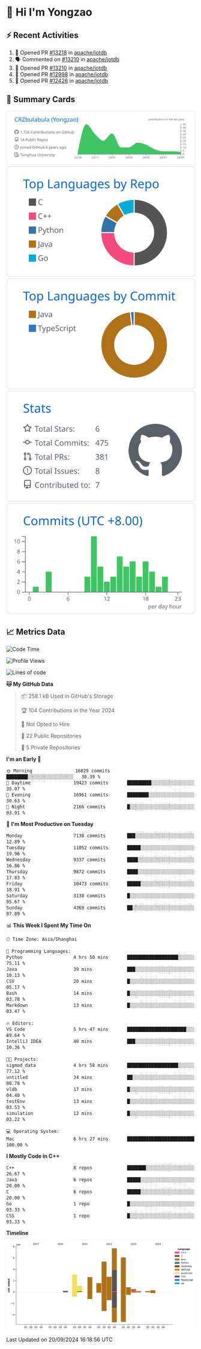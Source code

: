 # 👋 Hi I'm Yongzao

## ⚡ Recent Activities
<!--START_SECTION:activity-->
1. 💪 Opened PR [#13218](https://github.com/apache/iotdb/pull/13218) in [apache/iotdb](https://github.com/apache/iotdb)
2. 🗣 Commented on [#13210](https://github.com/apache/iotdb/pull/13210#issuecomment-2294850976) in [apache/iotdb](https://github.com/apache/iotdb)
3. 💪 Opened PR [#13210](https://github.com/apache/iotdb/pull/13210) in [apache/iotdb](https://github.com/apache/iotdb)
4. 💪 Opened PR [#12998](https://github.com/apache/iotdb/pull/12998) in [apache/iotdb](https://github.com/apache/iotdb)
5. 💪 Opened PR [#12426](https://github.com/apache/iotdb/pull/12426) in [apache/iotdb](https://github.com/apache/iotdb)
<!--END_SECTION:activity-->

## 🎑 Summary Cards

[![](https://raw.githubusercontent.com/CRZbulabula/CRZbulabula/main/profile-summary-card-output/github/0-profile-details.svg)](https://github.com/vn7n24fzkq/github-profile-summary-cards)
[![](https://raw.githubusercontent.com/CRZbulabula/CRZbulabula/main/profile-summary-card-output/github/1-repos-per-language.svg)](https://github.com/vn7n24fzkq/github-profile-summary-cards) [![](https://raw.githubusercontent.com/CRZbulabula/CRZbulabula/main/profile-summary-card-output/github/2-most-commit-language.svg)](https://github.com/vn7n24fzkq/github-profile-summary-cards)
[![](https://raw.githubusercontent.com/CRZbulabula/CRZbulabula/main/profile-summary-card-output/github/3-stats.svg)](https://github.com/vn7n24fzkq/github-profile-summary-cards) [![](https://raw.githubusercontent.com/CRZbulabula/CRZbulabula/main/profile-summary-card-output/github/4-productive-time.svg)](https://github.com/vn7n24fzkq/github-profile-summary-cards)

## 📈 Metrics Data

<!--START_SECTION:waka-->
![Code Time](http://img.shields.io/badge/Code%20Time-685%20hrs%2024%20mins-blue)

![Profile Views](http://img.shields.io/badge/Profile%20Views-5-blue)

![Lines of code](https://img.shields.io/badge/From%20Hello%20World%20I%27ve%20Written-32.1%20million%20lines%20of%20code-blue)

**🐱 My GitHub Data** 

> 📦 258.1 kB Used in GitHub's Storage 
 > 
> 🏆 104 Contributions in the Year 2024
 > 
> 🚫 Not Opted to Hire
 > 
> 📜 22 Public Repositories 
 > 
> 🔑 5 Private Repositories 
 > 
**I'm an Early 🐤** 

```text
🌞 Morning                16829 commits       ████████░░░░░░░░░░░░░░░░░   30.39 % 
🌆 Daytime                19423 commits       █████████░░░░░░░░░░░░░░░░   35.07 % 
🌃 Evening                16961 commits       ████████░░░░░░░░░░░░░░░░░   30.63 % 
🌙 Night                  2166 commits        █░░░░░░░░░░░░░░░░░░░░░░░░   03.91 % 
```
📅 **I'm Most Productive on Tuesday** 

```text
Monday                   7138 commits        ███░░░░░░░░░░░░░░░░░░░░░░   12.89 % 
Tuesday                  11052 commits       █████░░░░░░░░░░░░░░░░░░░░   19.96 % 
Wednesday                9337 commits        ████░░░░░░░░░░░░░░░░░░░░░   16.86 % 
Thursday                 9872 commits        ████░░░░░░░░░░░░░░░░░░░░░   17.83 % 
Friday                   10473 commits       █████░░░░░░░░░░░░░░░░░░░░   18.91 % 
Saturday                 3138 commits        █░░░░░░░░░░░░░░░░░░░░░░░░   05.67 % 
Sunday                   4369 commits        ██░░░░░░░░░░░░░░░░░░░░░░░   07.89 % 
```


📊 **This Week I Spent My Time On** 

```text
🕑︎ Time Zone: Asia/Shanghai

💬 Programming Languages: 
Python                   4 hrs 50 mins       ███████████████████░░░░░░   75.11 % 
Java                     39 mins             ███░░░░░░░░░░░░░░░░░░░░░░   10.13 % 
CSV                      20 mins             █░░░░░░░░░░░░░░░░░░░░░░░░   05.17 % 
Bash                     14 mins             █░░░░░░░░░░░░░░░░░░░░░░░░   03.78 % 
Markdown                 13 mins             █░░░░░░░░░░░░░░░░░░░░░░░░   03.47 % 

🔥 Editors: 
VS Code                  5 hrs 47 mins       ██████████████████████░░░   89.64 % 
IntelliJ IDEA            40 mins             ███░░░░░░░░░░░░░░░░░░░░░░   10.36 % 

🐱‍💻 Projects: 
sigmod_data              4 hrs 58 mins       ███████████████████░░░░░░   77.12 % 
untitled                 34 mins             ██░░░░░░░░░░░░░░░░░░░░░░░   08.78 % 
vldb                     17 mins             █░░░░░░░░░░░░░░░░░░░░░░░░   04.40 % 
testEnv                  13 mins             █░░░░░░░░░░░░░░░░░░░░░░░░   03.53 % 
simulation               12 mins             █░░░░░░░░░░░░░░░░░░░░░░░░   03.22 % 

💻 Operating System: 
Mac                      6 hrs 27 mins       █████████████████████████   100.00 % 
```

**I Mostly Code in C++** 

```text
C++                      8 repos             ███████░░░░░░░░░░░░░░░░░░   26.67 % 
Java                     6 repos             █████░░░░░░░░░░░░░░░░░░░░   20.00 % 
C                        6 repos             █████░░░░░░░░░░░░░░░░░░░░   20.00 % 
Go                       1 repo              █░░░░░░░░░░░░░░░░░░░░░░░░   03.33 % 
CSS                      1 repo              █░░░░░░░░░░░░░░░░░░░░░░░░   03.33 % 
```



**Timeline**

![Lines of Code chart](https://raw.githubusercontent.com/CRZbulabula/CRZbulabula/main/assets/bar_graph.png)


 Last Updated on 20/09/2024 16:18:56 UTC
<!--END_SECTION:waka-->

